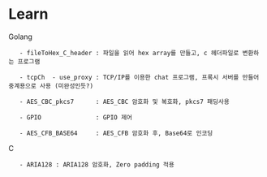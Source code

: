 # Learn
Golang

       - fileToHex_C_header : 파일을 읽어 hex array를 만들고, c 헤더파일로 변환하는 프로그램

       - tcpCh  - use_proxy : TCP/IP를 이용한 chat 프로그램, 프록시 서버를 만들어 중계용으로 사용 (미완성인듯?)
       
       - AES_CBC_pkcs7      : AES_CBC 암호화 및 복호화, pkcs7 패딩사용 
       
       - GPIO               : GPIO 제어
       
       - AES_CFB_BASE64     : AES_CFB 암호화 후, Base64로 인코딩
      
C

       - ARIA128 : ARIA128 암호화, Zero padding 적용 
       

